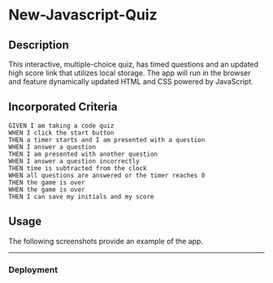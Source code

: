 # New-Javascript-Quiz

## Description

This interactive, multiple-choice quiz, has timed questions and an updated high score link that utilizes local storage. The app will run in the browser and feature dynamically updated HTML and CSS powered by JavaScript. 

## Incorporated Criteria

```
GIVEN I am taking a code quiz
WHEN I click the start button
THEN a timer starts and I am presented with a question
WHEN I answer a question
THEN I am presented with another question
WHEN I answer a question incorrectly
THEN time is subtracted from the clock
WHEN all questions are answered or the timer reaches 0
THEN the game is over
WHEN the game is over
THEN I can save my initials and my score
```

## Usage

The following screenshots provide an example of the app.

________________

### Deployment
